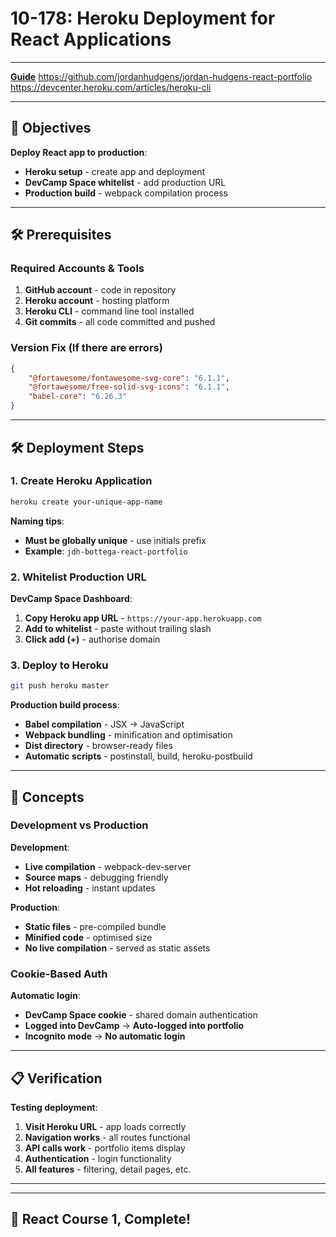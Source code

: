 # 10-178: Heroku Deployment for React Applications

---

**[Guide](https://devcamp.com/pt-full-stack-development-javascript-python-react/guide/heroku-deployment-react-js-applications)**
https://github.com/jordanhudgens/jordan-hudgens-react-portfolio
https://devcenter.heroku.com/articles/heroku-cli

---

## 🎯 Objectives

**Deploy React app to production**:
- **Heroku setup** - create app and deployment
- **DevCamp Space whitelist** - add production URL
- **Production build** - webpack compilation process

---

## 🛠️ Prerequisites

### Required Accounts & Tools
1. **GitHub account** - code in repository
2. **Heroku account** - hosting platform  
3. **Heroku CLI** - command line tool installed
4. **Git commits** - all code committed and pushed

### Version Fix (If there are errors)
```json
{
    "@fortawesome/fontawesome-svg-core": "6.1.1",
    "@fortawesome/free-solid-svg-icons": "6.1.1", 
    "babel-core": "6.26.3"
}
```

---

## 🛠️ Deployment Steps

### 1. Create Heroku Application

```bash
heroku create your-unique-app-name
```

**Naming tips**:
- **Must be globally unique** - use initials prefix
- **Example**: `jdh-bottega-react-portfolio`

### 2. Whitelist Production URL

**DevCamp Space Dashboard**:
1. **Copy Heroku app URL** - `https://your-app.herokuapp.com`
2. **Add to whitelist** - paste without trailing slash
3. **Click add (+)** - authorise domain

### 3. Deploy to Heroku

```bash
git push heroku master
```

**Production build process**:
- **Babel compilation** - JSX → JavaScript
- **Webpack bundling** - minification and optimisation  
- **Dist directory** - browser-ready files
- **Automatic scripts** - postinstall, build, heroku-postbuild

---

## 📧 Concepts

### Development vs Production

**Development**:
- **Live compilation** - webpack-dev-server
- **Source maps** - debugging friendly
- **Hot reloading** - instant updates

**Production**:  
- **Static files** - pre-compiled bundle
- **Minified code** - optimised size
- **No live compilation** - served as static assets

### Cookie-Based Auth

**Automatic login**:
- **DevCamp Space cookie** - shared domain authentication
- **Logged into DevCamp** → **Auto-logged into portfolio**
- **Incognito mode** → **No automatic login**

---

## 📋 Verification

**Testing deployment**:
1. **Visit Heroku URL** - app loads correctly
2. **Navigation works** - all routes functional
3. **API calls work** - portfolio items display
4. **Authentication** - login functionality
5. **All features** - filtering, detail pages, etc.

---

---

## 🎉 React Course 1, Complete!
